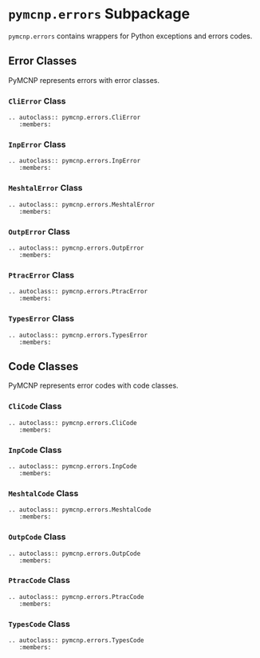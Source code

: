# `pymcnp.errors` Subpackage

`pymcnp.errors` contains wrappers for Python exceptions and errors codes. 

## Error Classes

PyMCNP represents errors with error classes.

### `CliError` Class

```{eval-rst}
.. autoclass:: pymcnp.errors.CliError
   :members:
```

### `InpError` Class

```{eval-rst}
.. autoclass:: pymcnp.errors.InpError
   :members:
```

### `MeshtalError` Class

```{eval-rst}
.. autoclass:: pymcnp.errors.MeshtalError
   :members:
```

### `OutpError` Class

```{eval-rst}
.. autoclass:: pymcnp.errors.OutpError
   :members:
```

### `PtracError` Class

```{eval-rst}
.. autoclass:: pymcnp.errors.PtracError
   :members:
```

### `TypesError` Class

```{eval-rst}
.. autoclass:: pymcnp.errors.TypesError
   :members:
```

## Code Classes

PyMCNP represents error codes with code classes.

### `CliCode` Class

```{eval-rst}
.. autoclass:: pymcnp.errors.CliCode
   :members:
```

### `InpCode` Class

```{eval-rst}
.. autoclass:: pymcnp.errors.InpCode
   :members:
```

### `MeshtalCode` Class

```{eval-rst}
.. autoclass:: pymcnp.errors.MeshtalCode
   :members:
```

### `OutpCode` Class

```{eval-rst}
.. autoclass:: pymcnp.errors.OutpCode
   :members:
```

### `PtracCode` Class

```{eval-rst}
.. autoclass:: pymcnp.errors.PtracCode
   :members:
```

### `TypesCode` Class

```{eval-rst}
.. autoclass:: pymcnp.errors.TypesCode
   :members:
```
